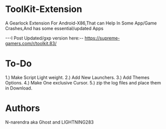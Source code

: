 # ToolKit-Extension
A Gearlock Extension For Android-X86,That can Help In Some App/Game Crashes,And has some essential/updated Apps

---I Post Updated/gxp version here:--
https://supreme-gamers.com/r/toolkit.83/

# To-Do
1.) Make Script Light weight.
2.) Add New Launchers.
3.) Add Themes Options.
4.) Make One exclusive Cursor.
5.) zip the log files and place them in Download.

# Authors
N-narendra aka Ghost and LIGHTNING283
